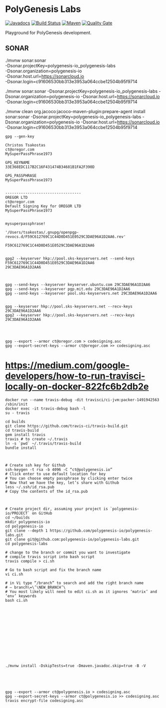 # PolyGenesis Labs

[![Javadocs](http://javadoc.io/badge/io.polygenesis/polygenesis-labs.svg?color=brightgreen)](http://javadoc.io/doc/io.polygenesis/polygenesis-labs)
[![Build Status](https://travis-ci.com/polygenesis-io/polygenesis-labs.svg?branch=master)](https://travis-ci.org/polygenesis-io/polygenesis-labs)
[![Maven](https://img.shields.io/maven-central/v/io.polygenesis/polygenesis-labs.svg?label=Maven)](https://search.maven.org/search?q=g:%22io.polygenesis%22%20AND%20a:%22polygenesis-labs%22)
[![Quality Gate](https://sonarcloud.io/api/project_badges/measure?project=polygenesis-io_polygenesis-labs&metric=alert_status)](https://sonarcloud.io/dashboard?id=polygenesis-io_polygenesis-labs)

Playground for PolyGenesis development.


## SONAR
./mvnw sonar:sonar \
  -Dsonar.projectKey=polygenesis-io_polygenesis-labs \
  -Dsonar.organization=polygenesis-io \
  -Dsonar.host.url=https://sonarcloud.io \
  -Dsonar.login=c91606530bb313e3953a064ccbe12504b95f9714


./mvnw sonar:sonar -Dsonar.projectKey=polygenesis-io_polygenesis-labs -Dsonar.organization=polygenesis-io -Dsonar.host.url=https://sonarcloud.io -Dsonar.login=c91606530bb313e3953a064ccbe12504b95f9714

./mvnw clean org.jacoco:jacoco-maven-plugin:prepare-agent install sonar:sonar -Dsonar.projectKey=polygenesis-io_polygenesis-labs -Dsonar.organization=polygenesis-io -Dsonar.host.url=https://sonarcloud.io -Dsonar.login=c91606530bb313e3953a064ccbe12504b95f9714


    gpg --gen-key
    
    Christos Tsakostas
    ct@oregor.com
    MySuperPassPhrase1973
    
    GPG_KEYNAME
    33E368EDC117B2C16F431474B34681B1FA2F390D
    
    GPG_PASSPHRASE
    MySuperPassPhrase1973
    
    
    ----------------------------------
    OREGOR LTD
    ct@oregor.com
    Default Signing Key for OREGOR LTD
    MySuperPassPhrase1973
    
    
    mysuperpassphrase!
    
    '/Users/tsakostas/.gnupg/openpgp-revocs.d/F59C612769C1C44D0D451E0529C3DAE96A1D2AA6.rev'
    
    F59C612769C1C44D0D451E0529C3DAE96A1D2AA6
    
    
    gpg2 --keyserver hkp://pool.sks-keyservers.net --send-keys F59C612769C1C44D0D451E0529C3DAE96A1D2AA6
    29C3DAE96A1D2AA6
    
    
    
    gpg --send-keys --keyserver keyserver.ubuntu.com 29C3DAE96A1D2AA6
    gpg --send-keys --keyserver pgp.mit.edu 29C3DAE96A1D2AA6
    gpg --send-keys --keyserver pool.sks-keyservers.net 29C3DAE96A1D2AA6
    
    
    gpg --keyserver hkp://pool.sks-keyservers.net --recv-keys 29C3DAE96A1D2AA6
    gpg2 --keyserver hkp://pool.sks-keyservers.net --recv-keys 29C3DAE96A1D2AA6

    
    
    
    gpg --export --armor ct@oregor.com > codesigning.asc
    gpg --export-secret-keys --armor ct@oregor.com >> codesigning.asc
    
    
    
    
    
# https://medium.com/google-developers/how-to-run-travisci-locally-on-docker-822fc6b2db2e
    
    
    
    
    docker run --name travis-debug -dit travisci/ci-jvm:packer-1491942563 /sbin/init
    docker exec -it travis-debug bash -l
    su - travis
    
    cd builds
    git clone https://github.com/travis-ci/travis-build.git
    cd travis-build
    gem install travis
    travis # to create ~/.travis
    ln -s `pwd` ~/.travis/travis-build
    bundle install
    
    

    # Create ssh key for Github
    ssh-keygen -t rsa -b 4096 -C “ct@polygenesis.io”
    # Click enter to use default location for key
    # You can choose empty passphrase by clicking enter twice
    # Now that we have the key, let’s share with Github
    less ~/.ssh/id_rsa.pub
    # Copy the contents of the id_rsa.pub


    
    # Create project dir, assuming your project is `polygenesis-io/PROJECT` on GitHub
    cd ~/builds
    mkdir polygenesis-io
    cd polygenesis-io
    git clone --depth 1 https://github.com/polygenesis-io/polygenesis-labs.git
    git clone git@github.com:polygenesis-io/polygenesis-labs.git
    cd polygenesis-labs

    # change to the branch or commit you want to investigate
    # compile travis script into bash script
    travis compile > ci.sh
    
    # Go to bash script and fix the branch name
    vi ci.sh
    
    # in Vi type “/branch” to search and add the right branch name
    # — branch\=\’\NEW_BRANCH’\
    # You most likely will need to edit ci.sh as it ignores ‘matrix’ and ‘env’ keywords
    bash ci.sh


    
    
    
    
    
    
    
    
    
    
    
    
    ./mvnw install -DskipTests=true -Dmaven.javadoc.skip=true -B -V
    
    
    
    
    
    gpg --export --armor ct@polygenesis.io > codesigning.asc
    gpg --export-secret-keys --armor ct@polygenesis.io >> codesigning.asc
    travis encrypt-file codesigning.asc
    
    
    